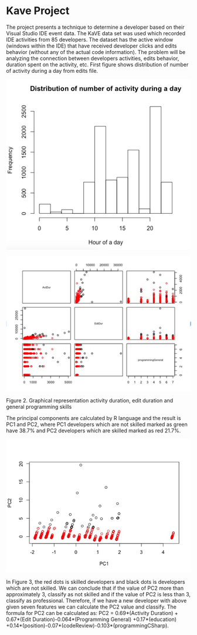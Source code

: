 # Kave Project

The project presents a technique to determine a developer based on their Visual Studio IDE event data. The KaVE data set was used  which recorded IDE activities from 85 developers. The dataset has the active window (windows within the IDE) that have received developer clicks and edits behavior (without any of the actual code information). The problem will be analyzing the connection between developers activities, edits behavior, duration spent on the activity, etc.
First figure shows distribution of number of activity during a day from edits file.

![Screenshot](/images/distribution.png)

![Screenshot](/images/feature.png)

Figure 2. Graphical representation  activity duration, edit duration and general programming skills

The principal components are calculated by R language and the result is  PC1 and PC2, where PC1 developers which are not skilled marked as green have 38.7% and PC2 developers which are skilled marked as red 21.7%.






![Screenshot](/images/PCA-clusters.jpeg)

In Figure 3, the red dots is skilled developers and black dots is developers which are not skilled. We can conclude  that if the value of PC2 more than approximately 3, classify as not skilled and if the value of PC2 is less than 3, classify as professional. Therefore, if we have a new developer with above given seven features we can calculate the PC2 value and classify. The formula for PC2 can be calculated as: PC2 = 0.69*(Activity Duration) + 0.67*(Edit Duration)-0.064*(Programming General) +0.17*(education) +0.14*(position)-0.07*(codeReview)-0.103*(programmingCSharp).
